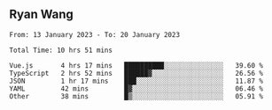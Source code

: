 ## Ryan Wang

<!--START_SECTION:waka-->

```text
From: 13 January 2023 - To: 20 January 2023

Total Time: 10 hrs 51 mins

Vue.js       4 hrs 17 mins   ██████████░░░░░░░░░░░░░░░   39.60 %
TypeScript   2 hrs 52 mins   ██████▓░░░░░░░░░░░░░░░░░░   26.56 %
JSON         1 hr 17 mins    ███░░░░░░░░░░░░░░░░░░░░░░   11.87 %
YAML         42 mins         █▓░░░░░░░░░░░░░░░░░░░░░░░   06.46 %
Other        38 mins         █▒░░░░░░░░░░░░░░░░░░░░░░░   05.91 %
```

<!--END_SECTION:waka-->
